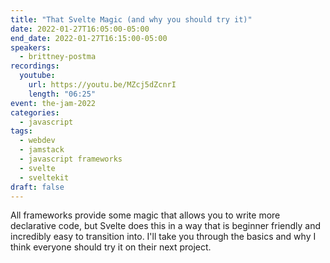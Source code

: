 ```yaml
---
title: "That Svelte Magic (and why you should try it)"
date: 2022-01-27T16:05:00-05:00
end_date: 2022-01-27T16:15:00-05:00
speakers:
  - brittney-postma
recordings:
  youtube:
    url: https://youtu.be/MZcj5dZcnrI
    length: "06:25"
event: the-jam-2022
categories:
  - javascript
tags:
  - webdev
  - jamstack
  - javascript frameworks
  - svelte
  - sveltekit
draft: false
---
```


All frameworks provide some magic that allows you to write more declarative code, but Svelte does this in a way that is beginner friendly and incredibly easy to transition into. I'll take you through the basics and why I think everyone should try it on their next project.

